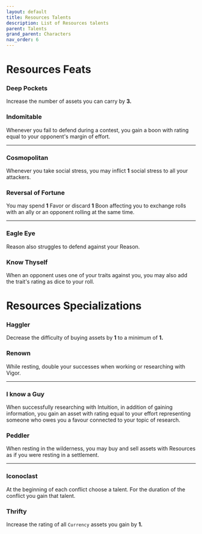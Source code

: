 ```yaml
---
layout: default
title: Resources Talents
description: List of Resources talents
parent: Talents
grand_parent: Characters
nav_order: 6
---
```


# Resources Feats

### Deep Pockets

Increase the number of assets you can carry by **3.**

### Indomitable

Whenever you fail to defend during a contest, you gain a boon with rating equal to your opponent's margin of effort.

---

### Cosmopolitan

Whenever you take social stress, you may inflict **1** social stress to all your attackers.

### Reversal of Fortune

You may spend **1** Favor or discard **1** Boon affecting you to exchange rolls with an ally or an opponent rolling at the same time.

---

### Eagle Eye

Reason also struggles to defend against your Reason.

### Know Thyself

When an opponent uses one of your traits against you, you may also add the trait's rating as dice to your roll.



# Resources Specializations

### Haggler

Decrease the difficulty of buying assets by **1** to a minimum of **1.**

### Renown

While resting, double your successes when working or researching with Vigor.

---

### I know a Guy

When successfully researching with Intuition, in addition of gaining information, you gain an asset with rating equal to your effort representing someone who owes you a favour connected to your topic of research.

### Peddler

When resting in the wilderness, you may buy and sell assets with Resources as if you were resting in a settlement.

---

### Iconoclast

At the beginning of each conflict choose a talent. For the duration of the conflict you gain that talent.

### Thrifty

Increase the rating of all `Currency` assets you gain by **1.**
